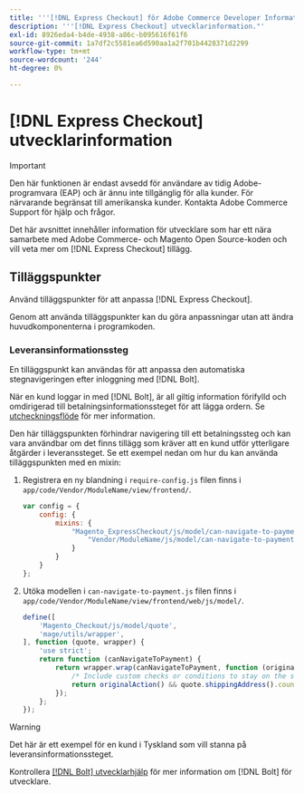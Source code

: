 ```yaml
---
title: '''[!DNL Express Checkout] för Adobe Commerce Developer Information'''
description: '''[!DNL Express Checkout] utvecklarinformation."'
exl-id: 8926eda4-b4de-4938-a86c-b095616f61f6
source-git-commit: 1a7df2c5581ea6d590aa1a2f701b4428371d2299
workflow-type: tm+mt
source-wordcount: '244'
ht-degree: 0%

---
```


# [!DNL Express Checkout] utvecklarinformation

>[!IMPORTANT]
>
> Den här funktionen är endast avsedd för användare av tidig Adobe-programvara (EAP) och är ännu inte tillgänglig för alla kunder. För närvarande begränsat till amerikanska kunder. Kontakta Adobe Commerce Support för hjälp och frågor.

Det här avsnittet innehåller information för utvecklare som har ett nära samarbete med Adobe Commerce- och Magento Open Source-koden och vill veta mer om [!DNL Express Checkout] tillägg.

## Tilläggspunkter

Använd tilläggspunkter för att anpassa [!DNL Express Checkout].

Genom att använda tilläggspunkter kan du göra anpassningar utan att ändra huvudkomponenterna i programkoden.

### Leveransinformationssteg

En tilläggspunkt kan användas för att anpassa den automatiska stegnavigeringen efter inloggning med [!DNL Bolt].

När en kund loggar in med [!DNL Bolt], är all giltig information förifylld och omdirigerad till betalningsinformationssteget för att lägga ordern. Se [utcheckningsflöde](https://experienceleague.adobe.com/docs/commerce-merchant-services/express-checkout/manage-checkout/checkout-flow.html) för mer information.

Den här tilläggspunkten förhindrar navigering till ett betalningssteg och kan vara användbar om det finns tillägg som kräver att en kund utför ytterligare åtgärder i leveranssteget. Se ett exempel nedan om hur du kan använda tilläggspunkten med en mixin:

1. Registrera en ny blandning i `require-config.js` filen finns i `app/code/Vendor/ModuleName/view/frontend/`.

   ```js
   var config = {
       config: {
           mixins: {
               "Magento_ExpressCheckout/js/model/can-navigate-to-payment": {
                   "Vendor/ModuleName/js/model/can-navigate-to-payment-mixin": true
               }
           }
       }
   };
   ```

1. Utöka modellen i `can-navigate-to-payment.js` filen finns i `app/code/Vendor/ModuleName/view/frontend/web/js/model/`.

   ```js
   define([
       'Magento_Checkout/js/model/quote',
       'mage/utils/wrapper',
   ], function (quote, wrapper) {
       'use strict';
       return function (canNavigateToPayment) {
           return wrapper.wrap(canNavigateToPayment, function (originalAction) {
               /* Include custom checks or conditions to stay on the shipping step,i.e: your shopper is from Germany */
               return originalAction() && quote.shippingAddress().countryId !== 'DE');
           });
       };
   });
   ```

>[!WARNING]
>
> Det här är ett exempel för en kund i Tyskland som vill stanna på leveransinformationssteget.

Kontrollera [[!DNL Bolt] utvecklarhjälp](https://help.bolt.com/developers/) för mer information om [!DNL Bolt] för utvecklare.
